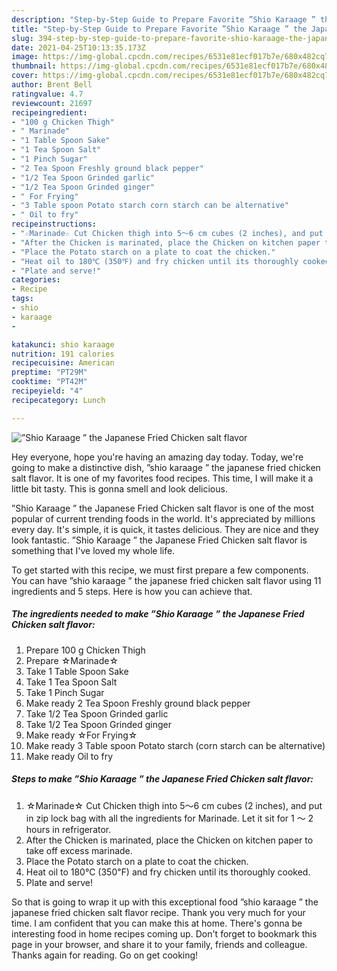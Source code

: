 ```yaml
---
description: "Step-by-Step Guide to Prepare Favorite ”Shio Karaage ” the Japanese Fried Chicken salt flavor"
title: "Step-by-Step Guide to Prepare Favorite ”Shio Karaage ” the Japanese Fried Chicken salt flavor"
slug: 394-step-by-step-guide-to-prepare-favorite-shio-karaage-the-japanese-fried-chicken-salt-flavor
date: 2021-04-25T10:13:35.173Z
image: https://img-global.cpcdn.com/recipes/6531e81ecf017b7e/680x482cq70/shio-karaage-the-japanese-fried-chicken-salt-flavor-recipe-main-photo.jpg
thumbnail: https://img-global.cpcdn.com/recipes/6531e81ecf017b7e/680x482cq70/shio-karaage-the-japanese-fried-chicken-salt-flavor-recipe-main-photo.jpg
cover: https://img-global.cpcdn.com/recipes/6531e81ecf017b7e/680x482cq70/shio-karaage-the-japanese-fried-chicken-salt-flavor-recipe-main-photo.jpg
author: Brent Bell
ratingvalue: 4.7
reviewcount: 21697
recipeingredient:
- "100 g Chicken Thigh"
- " Marinade"
- "1 Table Spoon Sake"
- "1 Tea Spoon Salt"
- "1 Pinch Sugar"
- "2 Tea Spoon Freshly ground black pepper"
- "1/2 Tea Spoon Grinded garlic"
- "1/2 Tea Spoon Grinded ginger"
- " For Frying"
- "3 Table spoon Potato starch corn starch can be alternative"
- " Oil to fry"
recipeinstructions:
- "☆Marinade☆ Cut Chicken thigh into 5〜6 cm cubes (2 inches), and put in zip lock bag with all the ingredients for Marinade. Let it sit for 1 〜 2 hours in refrigerator."
- "After the Chicken is marinated, place the Chicken on kitchen paper to take off excess marinade."
- "Place the Potato starch on a plate to coat the chicken."
- "Heat oil to 180℃ (350℉) and fry chicken until its thoroughly cooked."
- "Plate and serve!"
categories:
- Recipe
tags:
- shio
- karaage
- 

katakunci: shio karaage  
nutrition: 191 calories
recipecuisine: American
preptime: "PT29M"
cooktime: "PT42M"
recipeyield: "4"
recipecategory: Lunch

---
```



![”Shio Karaage ” the Japanese Fried Chicken salt flavor](https://img-global.cpcdn.com/recipes/6531e81ecf017b7e/680x482cq70/shio-karaage-the-japanese-fried-chicken-salt-flavor-recipe-main-photo.jpg)

Hey everyone, hope you're having an amazing day today. Today, we're going to make a distinctive dish, ”shio karaage ” the japanese fried chicken salt flavor. It is one of my favorites food recipes. This time, I will make it a little bit tasty. This is gonna smell and look delicious.

”Shio Karaage ” the Japanese Fried Chicken salt flavor is one of the most popular of current trending foods in the world. It's appreciated by millions every day. It's simple, it is quick, it tastes delicious. They are nice and they look fantastic. ”Shio Karaage ” the Japanese Fried Chicken salt flavor is something that I've loved my whole life.




To get started with this recipe, we must first prepare a few components. You can have ”shio karaage ” the japanese fried chicken salt flavor using 11 ingredients and 5 steps. Here is how you can achieve that.

<!--inarticleads1-->

##### The ingredients needed to make ”Shio Karaage ” the Japanese Fried Chicken salt flavor:

1. Prepare 100 g Chicken Thigh
1. Prepare  ☆Marinade☆
1. Take 1 Table Spoon Sake
1. Take 1 Tea Spoon Salt
1. Take 1 Pinch Sugar
1. Make ready 2 Tea Spoon Freshly ground black pepper
1. Take 1/2 Tea Spoon Grinded garlic
1. Take 1/2 Tea Spoon Grinded ginger
1. Make ready  ☆For Frying☆
1. Make ready 3 Table spoon Potato starch (corn starch can be alternative)
1. Make ready  Oil to fry




<!--inarticleads2-->

##### Steps to make ”Shio Karaage ” the Japanese Fried Chicken salt flavor:

1. ☆Marinade☆ Cut Chicken thigh into 5〜6 cm cubes (2 inches), and put in zip lock bag with all the ingredients for Marinade. Let it sit for 1 〜 2 hours in refrigerator.
1. After the Chicken is marinated, place the Chicken on kitchen paper to take off excess marinade.
1. Place the Potato starch on a plate to coat the chicken.
1. Heat oil to 180℃ (350℉) and fry chicken until its thoroughly cooked.
1. Plate and serve!




So that is going to wrap it up with this exceptional food ”shio karaage ” the japanese fried chicken salt flavor recipe. Thank you very much for your time. I am confident that you can make this at home. There's gonna be interesting food in home recipes coming up. Don't forget to bookmark this page in your browser, and share it to your family, friends and colleague. Thanks again for reading. Go on get cooking!

